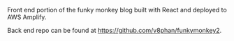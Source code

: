 Front end portion of the funky monkey blog built with React and deployed to AWS Amplify.

Back end repo can be found at https://github.com/v8phan/funkymonkey2.
